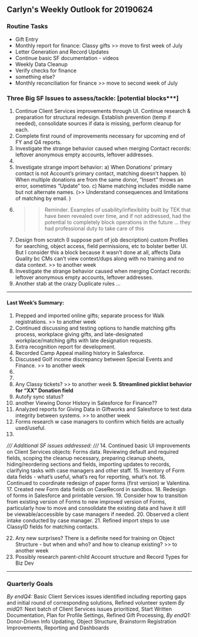 ## Carlyn's Weekly Outlook for 20190624
### Routine Tasks
* Gift Entry
* Monthly report for finance: Classy gifts >> move to first week of July
* Letter Generation and Record Updates
* Continue basic SF documentation - videos
* Weekly Data Cleanup
* Verify checks for finance
* something else?
* Monthly reconciliation for finance  >> move to second week of July

### Three Big SF Issues to assess/tackle: [potential blocks***]
1. Continue Client Services improvements through UI.  Continue research & preparation for structural redesign.  Establish prevention (temp if needed), consolidate sources if data is missing, perform cleanup for each.
2. Complete first round of improvements necessary for upcoming end of FY and Q4 reports.  
3. Investigate the strange behavior caused when merging Contact records: leftover anonymous empty accounts, leftover addresses.
4. 
5. Investigate strange import behavior: a) When Donations’ primary contact is not Account’s primary contact, matching doesn’t happen.  b) When multiple donations are from the same donor, “Insert” throws an error, sometimes “Update” too.  c) Name matching includes middle name but not alternate names.  (>> Understand consequences and limitations of matching by email. )
6. > > Reminder.  Examples of usability/inflexibility built by TEK that have been revealed over time, and if not addressed, had the potential to completely block operations in the future … they had professional duty to take care of this
7. Design from scratch (I suppose part of job description) custom Profiles for searching, object access, field permissions, etc to bolster better UI.  But I consider this a block because it wasn’t done at all, affects Data Quality bc CMs can’t view context/dups along with no training and no data context. >> to another week
8. Investigate the strange behavior caused when merging Contact records: leftover anonymous empty accounts, leftover addresses.
9. Another stab at the crazy Duplicate rules …

- - - -
#### Last Week’s Summary:
1. Prepped and imported online gifts; separate process for Walk registrations.  >> to another week
2. Continued discussing and testing options to handle matching gifts process, workplace giving gifts, and late-designated workplace/matching gifts with late designation requests.
3. Extra recognition report for development.
4. Recorded Camp Appeal mailing history in Salesforce.
5. Discussed Golf income discrepancy between Special Events and Finance.  >> to another week
6. 
7. 
8. Any Classy tickets?  >> to another week
**5. Streamlined picklist behavior for “XX” Donation field**
9. Autofy sync status?
10. another Viewing Donor History in Salesforce for Finance??
11. Analyzed reports for Giving Data in Giftworks and Salesforce to test data integrity between systems.  >> to another week
12. Forms research w case managers to confirm which fields are actually used/useful.
13. 

*/// Additional SF issues addressed: ///*
14. Continued basic UI improvements on Client Services objects: Forms data.  Reviewing default and required fields, scoping the cleanup necessary, preparing cleanup sheets, hiding/reordering sections and fields, importing updates to records, clarifying tasks with case managers and other staff.
15. Inventory of Form data fields - what’s useful, what’s req for reporting, what’s not.
16. Continued to coordinate redesign of paper forms (first version) w Valentina.  
17. Created new Form data fields on CaseRecord in sandbox.
18. Redesign of forms in Salesforce and printable version.
19. Consider how to transition from existing version of Forms to new improved version of Forms, particularly how to move and consolidate the existing data and have it still be viewable/accessible by case managers if needed.
20. Observed a client intake conducted by case manager.
21. Refined import steps to use ClassyID fields for matching contacts.

22. Any new surprises?  There is a definite need for training on Object Structure - but when and who?  and how to cleanup existing?  >> to another week
23. Possibly research parent-child Account structure and Record Types for Biz Dev

- - - -
### Quarterly Goals
*By endQ4:* Basic Client Services issues identified including reporting gaps and initial round of corresponding solutions, Refined volunteer system
*By midQ1:* Next batch of Client Services issues prioritized, Start Written Documentation, Plan for Profile Settings, Refined Gift Processing,
*By endQ1:* Donor-Driven Info Updating, Object Structure, Brainstorm Registration Improvements, Reporting and Dashboards